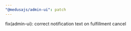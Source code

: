 ```yaml
---
"@medusajs/admin-ui": patch
---
```


fix(admin-ui): correct notification text on fulfillment cancel

